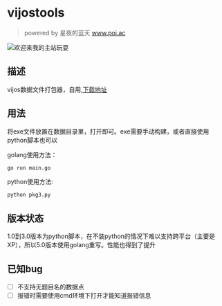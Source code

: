 # vijostools
> powered by 星夜的蓝天 www.poi.ac  


![欢迎来我的主站玩耍](https://i.loli.net/2018/12/05/5c07655a514ae.jpg)
## 描述
vijos数据文件打包器，自用,[下载地址](https://github.com/Blues-star/vijostools/releases)  
## 用法
将exe文件放置在数据目录里，打开即可。exe需要手动构建，或者直接使用python脚本也可以    

golang使用方法：
```bat
go run main.go
```
python使用方法:
```python
python pkg3.py
```
## 版本状态
1.0到3.0版本为python脚本，在不装python的情况下难以支持跨平台（主要是XP），所以5.0版本使用golang重写。性能也得到了提升

## 已知bug
- [ ] 不支持无题目名的数据点
- [ ] 报错时需要使用cmd环境下打开才能知道报错信息
